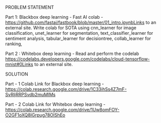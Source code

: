 PROBLEM STATEMENT 


Part 1: Blackbox deep learning - Fast AI colab - https://github.com/fastai/fastbook/blob/master/01_intro.ipynbLinks to an external site.
Write colab for SOTA using cnn_learner for image classification, unet_learner for segmentation, text_classifier_learner for sentiment analysis, tabular_learner for decisiontree, collab_learner for ranking, 

Part 2 : Whitebox deep learning - Read and perform the codelab https://codelabs.developers.google.com/codelabs/cloud-tensorflow-mnist#0Links to an external site.

SOLUTION


Part - 1
Colab Link for Blackbox deep learning - https://colab.research.google.com/drive/1C33ihSs4Z7mF-SvRljRRPSvdb2muMIMs

Part - 2
Colab Link for Whitebox deep learning - https://colab.research.google.com/drive/1Uw8omFOY-O2GF1oXQ8IGrpug78OlShEo